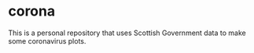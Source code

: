 # corona

This is a personal repository that uses Scottish Government data to make some coronavirus plots.

